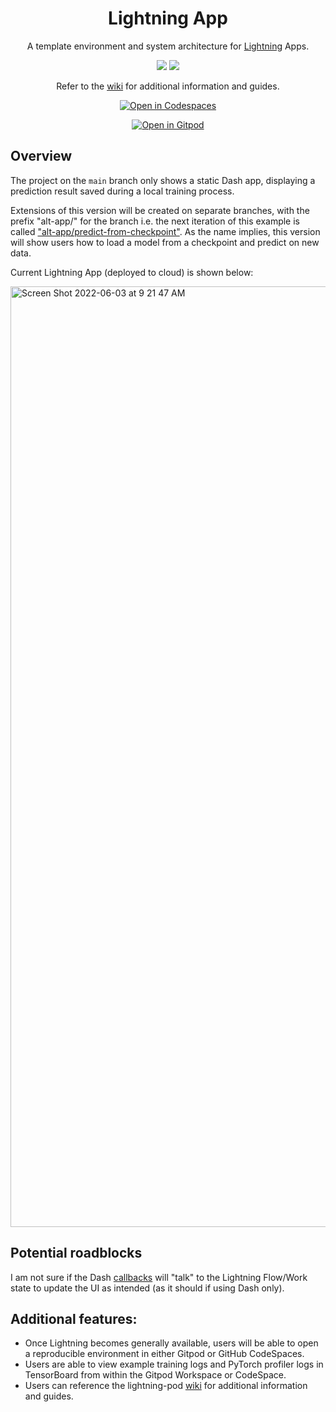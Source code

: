 <div align="center">

# Lightning App

A template environment and system architecture for [Lightning](https://www.pytorchlightning.ai/) Apps.

![](https://img.shields.io/badge/PyTorch_Lightning-Ecosystem-informational?style=flat&logo=pytorchlightning&logoColor=white&color=2bbc8a)
![](https://img.shields.io/badge/Grid.ai-Cloud_Compute-informational?style=flat&logo=grid.ai&logoColor=white&color=2bbc8a)

<!-- [![codecov](https://codecov.io/gh/JustinGoheen/lightning-app/branch/main/graph/badge.svg)](https://codecov.io/gh/JustinGoheen/lightning-app)
![CircleCI](https://circleci.com/gh/JustinGoheen/lightning-app.svg?style=shield) -->

Refer to the [wiki](https://github.com/JustinGoheen/lightning-app/wiki) for additional information and guides.

[![Open in Codespaces](https://github.com/codespaces/badge.svg)](https://codespaces.new?repo=JustinGoheen/lightning-app)

[![Open in Gitpod](https://gitpod.io/button/open-in-gitpod.svg)](https://gitpod.io/#https://github.com/JustinGoheen/lightning-app)

</div>

## Overview
The project on the `main` branch only shows a static Dash app, displaying a prediction result saved during a local training process.

Extensions of this version will be created on separate branches, with the prefix "alt-app/" for the branch i.e. the next iteration of this example is called ["alt-app/predict-from-checkpoint"](https://github.com/JustinGoheen/lightning-app/tree/alt-app/predict-from-checkpoint). As the name implies, this version will show users how to load a model from a checkpoint and predict on new data.

Current Lightning App (deployed to cloud) is shown below:

<img width="1505" alt="Screen Shot 2022-06-03 at 9 21 47 AM" src="https://user-images.githubusercontent.com/26209687/171926909-022c4ae8-9574-4cd4-b381-a42cf495dbc8.png">

## Potential roadblocks

I am not sure if the Dash [callbacks](https://dash.plotly.com/basic-callbacks) will "talk" to the Lightning Flow/Work state to update the UI as intended (as it should if using Dash only).

## Additional features:
- Once Lightning becomes generally available, users will be able to open a reproducible environment in either Gitpod or GitHub CodeSpaces.
- Users are able to view example training logs and PyTorch profiler logs in TensorBoard from within the Gitpod Workspace or CodeSpace.
- Users can reference the lightning-pod [wiki](https://github.com/JustinGoheen/lightning-pod/wiki) for additional information and guides.